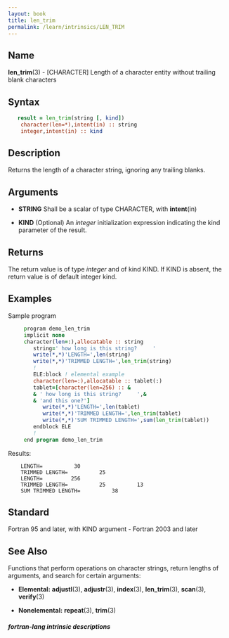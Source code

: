 ```yaml
---
layout: book
title: len_trim
permalink: /learn/intrinsics/LEN_TRIM
---
```

## __Name__

__len\_trim__(3) - \[CHARACTER\] Length of a character entity without trailing blank characters

## __Syntax__

```fortran
   result = len_trim(string [, kind])
    character(len=*),intent(in) :: string
    integer,intent(in) :: kind
```

## __Description__

Returns the length of a character string, ignoring any trailing blanks.

## __Arguments__

  - __STRING__
    Shall be a scalar of type CHARACTER, with __intent__(in)

  - __KIND__
    (Optional) An _integer_ initialization expression indicating the kind
    parameter of the result.

## __Returns__

The return value is of type _integer_ and of kind KIND. If KIND is absent,
the return value is of default integer kind.

## __Examples__

Sample program

```fortran
     program demo_len_trim
     implicit none
     character(len=:),allocatable :: string
        string=' how long is this string?     '
        write(*,*)'LENGTH=',len(string)
        write(*,*)'TRIMMED LENGTH=',len_trim(string)
        !
        ELE:block ! elemental example
        character(len=:),allocatable :: tablet(:)
        tablet=[character(len=256) :: &
        & ' how long is this string?     ',&
        & 'and this one?']
           write(*,*)'LENGTH=',len(tablet)
           write(*,*)'TRIMMED LENGTH=',len_trim(tablet)
           write(*,*)'SUM TRIMMED LENGTH=',sum(len_trim(tablet))
        endblock ELE
        !
     end program demo_len_trim
```

Results:

```
    LENGTH=          30
    TRIMMED LENGTH=          25
    LENGTH=         256
    TRIMMED LENGTH=          25          13
    SUM TRIMMED LENGTH=          38
```

## __Standard__

Fortran 95 and later, with KIND argument - Fortran 2003
and later

## __See Also__

Functions that perform operations on character strings, return lengths
of arguments, and search for certain arguments:

  - __Elemental:__
    __adjustl__(3), __adjustr__(3), __index__(3), __len\_trim__(3),
    __scan__(3), __verify__(3)

  - __Nonelemental:__
    __repeat__(3), __trim__(3)

##### fortran-lang intrinsic descriptions
